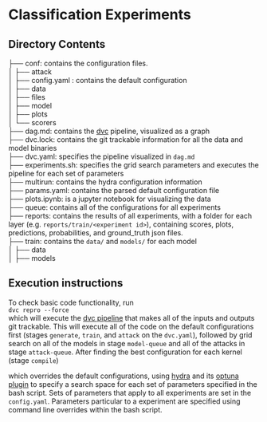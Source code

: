 # Classification Experiments

## Directory Contents

├── conf: contains the configuration files.  
│   ├── attack  
│   ├── config.yaml  : contains the default configuration  
│   ├── data  
│   ├── files  
│   ├── model  
│   ├── plots  
│   └── scorers  
├── dag.md: contains the [dvc](https://dvc.org/doc/start/data-management/data-pipelines) pipeline, visualized as a graph  
├── dvc.lock: contains the git trackable information for all the data and model binaries  
├── dvc.yaml: specifies the pipeline visualized in `dag.md`  
├── experiments.sh: specifies the grid search parameters and executes the pipeline for each set of parameters  
├── multirun: contains the hydra configuration information  
├── params.yaml: contains the parsed default configuration file  
├── plots.ipynb: is a jupyter notebook for visualizing the data  
├── queue: contains all of the configurations for all experiments  
├── reports: contains the results of all experiments, with a folder for each layer (e.g. `reports/train/<experiment id>`), containing scores, plots, predictions, probabilities, and ground_truth json files.  
├── train: contains the `data/` and `models/` for each model  
│   ├── data  
│   ├── models  

## Execution instructions

To check basic code functionality, run  
```dvc repro --force```  
which will execute the [dvc pipeline](https://dvc.org/doc/start/data-management/data-pipelines) that makes all of the inputs and outputs git trackable. This will execute all of the code on the default configurations first (stages `generate`, `train`, and `attack` on the `dvc.yaml`), followed by grid search on all of the models in stage `model-queue` and all of the attacks in stage `attack-queue`. After finding the best configuration for each kernel (stage `compile`) 

which overrides the default configurations, using [hydra](https://hydra.cc/docs/patterns/configuring_experiments/) and its [optuna plugin](https://hydra.cc/docs/plugins/optuna_sweeper/) to specify a search space for each set of parameters specified in the bash script. Sets of parameters that apply to all experiments are set in the `config.yaml`. Parameters particular to a experiment are specified using command line overrides within the bash script.
